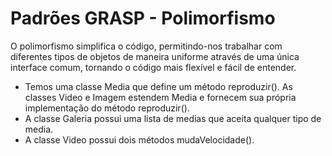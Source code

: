 # Padrões GRASP - Polimorfismo

O polimorfismo simplifica o código, permitindo-nos trabalhar com diferentes tipos de objetos de maneira uniforme através de uma única interface comum, tornando o código mais flexível e fácil de entender.

* Temos uma classe Media que define um método reproduzir(). As classes Video e Imagem estendem Media e fornecem sua própria implementação do método reproduzir().
* A classe Galeria possui uma lista de medias que aceita qualquer tipo de media.
* A classe Video possui dois métodos mudaVelocidade().